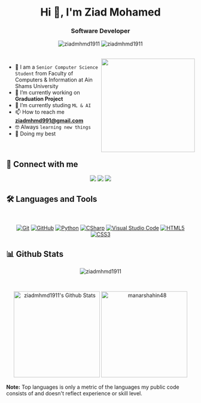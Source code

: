 
<h1 align="center">Hi 👋, I'm Ziad Mohamed</h1>
<h3 align="center">Software Developer</h3>

<p align="center"> <img src="https://komarev.com/ghpvc/?username=ziadmhmd1911&label=Profile%20views&color=0e75b6&style=flat" alt="ziadmhmd1911" />
		   <img src="https://img.shields.io/github/followers/ziadmhmd1911?label=Followers" alt="ziadmhmd1911" />
</p>
<br>
<img align="right" src="https://user-images.githubusercontent.com/63050133/156676671-d5b2e362-97d4-4404-9447-dd71ddfea82f.gif" width = 250px/>

- :school: I am a `Senior Computer Science Student` from Faculty of Computers & Information at Ain Shams University
- 🔭 I’m currently working on **Graduation Project**
- 🌱 I’m currently studing `ML & AI`
- 📫 How to reach me **ziadmhmd991@gmail.com**
- :nerd_face: Always `learning new things`
- 🐼 Doing my best 

<br>

## 📩 Connect with me
<p align="center">
    <a href="mailto:ziadmhmd991@gmail.com" title="Gmail"><img src="https://img.shields.io/badge/gmail-%23F05033.svg?style=for-the-badge&logo=gmail&logoColor=white"/></a>  
<a href="https://www.facebook.com/profile.php?id=100026070233964" title="Facebook"><img src="https://img.shields.io/badge/Facebook-%231877F2.svg?style=for-the-badge&logo=Facebook&logoColor=white"/></a>
    <a href="https://www.linkedin.com/in/ziad-mohamed1/" title="LinkedIn"><img src="https://img.shields.io/badge/linkedin-%230077B5.svg?style=for-the-badge&logo=linkedin&logoColor=white"/></a>  
</p>

## 🛠 Languages and Tools
<br>
<p align="center">
<a href="https://git-scm.com/" title="Git"><img src="https://img.shields.io/badge/git-%23F05033.svg?style=for-the-badge&logo=git&logoColor=white" alt="Git"></a>
<a href="https://github.com/" title="GitHub"><img src="https://img.shields.io/badge/github-%23121011.svg?style=for-the-badge&logo=github&logoColor=white" alt="GitHub"></a>
<a href="https://www.python.org/" title="Python"><img src="https://img.shields.io/badge/python-3670A0?style=for-the-badge&logo=python&logoColor=ffdd54" alt="Python"></a>
<a href="https://docs.microsoft.com/en-us/dotnet/csharp/" title="CSharp"><img src="https://img.shields.io/badge/c%23-%23239120.svg?style=for-the-badge&logo=c-sharp&logoColor=white" alt="CSharp"></a>
<a href="https://code.visualstudio.com/" title="Visual Studio Code"><img src="https://img.shields.io/badge/Visual%20Studio%20Code-0078d7.svg?style=for-the-badge&logo=visual-studio-code&logoColor=white" alt="Visual Studio Code"></a>
<a href="https://www.w3.org/TR/html5/" title="HTML5"><img src="https://img.shields.io/badge/html5-%23E34F26.svg?style=for-the-badge&logo=html5&logoColor=white" alt="HTML5"></a>
	<a href="https://www.w3.org/Style/CSS/" title="CSS3"><img src="https://img.shields.io/badge/css3-%23157122B6.svg?style=for-the-badge&logo=css3&logoColor=white" alt="CSS3"></a>
</p>

## 📊 Github Stats
<p align="center"><img src="https://github-readme-streak-stats.herokuapp.com/?user=ziadmhmd1911&theme=tokyonight_duo" alt="ziadmhmd1911" /></p>
  <br/>
  <p align="center">
    <a href="https://github.com/anuraghazra/github-readme-stats">
	    <img alt="ziadmhmd1911's Github Stats" src="https://github-readme-stats.vercel.app/api?username=ziadmhmd1911&show_icons=true&count_private=true&locale=en&theme=tokyonight&layout=compact" height="230px"/></a>
	  <img src="https://github-readme-stats.vercel.app/api/top-langs?username=manarshahin48&langs_count=10&show_icons=true&locale=en&theme=tokyonight" alt="manarshahin48" height="230px"/>
<br/>

  <b>Note:</b> Top languages is only a metric of the languages my public code consists of and doesn't reflect experience or skill level.
  </p>
  



